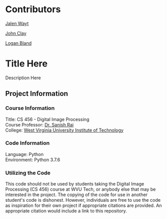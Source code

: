 # Contributors

[Jalen Wayt](https://github.com/iJMW)

[John Clay](https://github.com/48fan48)

[Logan Bland](https://github.com/Logan31and)

# Title Here

Description Here

## Project Information

### Course Information

Title: CS 456 - Digital Image Processing<br />
Course Professor: [Dr. Sanish Rai](https://engineering.wvutech.edu/faculty-and-staff-directory/sanish-rai)<br />
College: [West Virginia University Institute of Technology](https://www.wvutech.edu/)

### Code Information

Language: Python<br />
Environment: Python 3.7.6

### Utilizing the Code

This code should not be used by students taking the Digital Image Processing (CS 456) course at WVU Tech, or anybody else that may be interested in the project. The copying of the code for use in another student's code is dishonest. However, individuals are free to use the code as inspiration for their own project if appropriate citations are provided. An appropriate citation would include a link to this repository.
